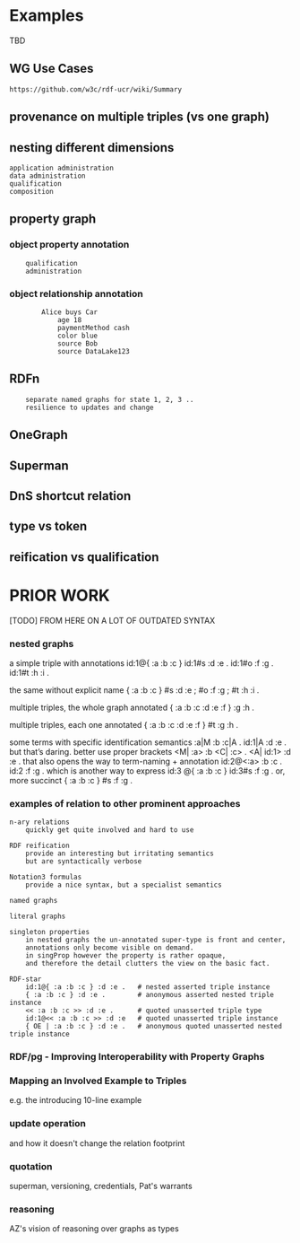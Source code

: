 # Examples

TBD

## WG Use Cases
    https://github.com/w3c/rdf-ucr/wiki/Summary

## provenance on multiple triples (vs one graph)
## nesting different dimensions
    application administration
    data administration
    qualification
    composition
## property graph 
### object property annotation
		qualification
		administration
### object relationship annotation
			Alice buys Car
				age 18
				paymentMethod cash
				color blue
				source Bob
				source DataLake123
## RDFn
		separate named graphs for state 1, 2, 3 .. 
        resilience to updates and change
## OneGraph
## Superman
## DnS shortcut relation
## type vs token
## reification vs qualification





# PRIOR WORK

[TODO]  FROM HERE ON A LOT OF OUTDATED SYNTAX



### nested graphs

a simple triple with annotations
	id:1@{ :a :b :c } 
	id:1#s :d :e .
	id:1#o :f :g .
	id:1#t :h :i .

the same without explicit name
	{ :a :b :c } #s :d :e ;
                    #o :f :g ;
                    #t :h :i .

multiple triples, the whole graph annotated
	{ :a :b :c 
	  :d :e :f } :g :h .

multiple triples, each one annotated
	{ :a :b :c 
	  :d :e :f } #t :g :h .


some terms with specific identification semantics
	:a|M :b :c|A .
	id:1|A :d :e .
but that’s daring. better use proper brackets
	<M| :a> :b <C| :c> .
	<A| id:1> :d :e .
   that also opens the way to term-naming + annotation
	id:2@<:a> :b :c .
	id:2 :f :g .
   which is another way to express
	id:3 @{ :a :b :c }
	id:3#s :f :g .
   or, more succinct
	{ :a :b :c } #s :f :g .



### examples of relation to other prominent approaches
	
	n-ary relations
		quickly get quite involved and hard to use

	RDF reification
		provide an interesting but irritating semantics
		but are syntactically verbose
		
	Notation3 formulas
		provide a nice syntax, but a specialist semantics

	named graphs

	literal graphs

	singleton properties
		in nested graphs the un-annotated super-type is front and center, 
		annotations only become visible on demand. 
		in singProp however the property is rather opaque, 
		and therefore the detail clutters the view on the basic fact.

	RDF-star
		id:1@{ :a :b :c } :d :e .   # nested asserted triple instance
		{ :a :b :c } :d :e .        # anonymous asserted nested triple instance
		<< :a :b :c >> :d :e .      # quoted unasserted triple type
		id:1@<< :a :b :c >> :d :e   # quoted unasserted triple instance 
		{ OE | :a :b :c } :d :e .   # anonymous quoted unasserted nested triple instance


### RDF/pg - Improving Interoperability with Property Graphs


### Mapping an Involved Example to Triples
e.g. the introducing 10-line example

### update operation
and how it doesn't change the relation footprint

### quotation
superman, versioning, credentials, Pat's warrants

### reasoning
AZ's vision of reasoning over graphs as types


